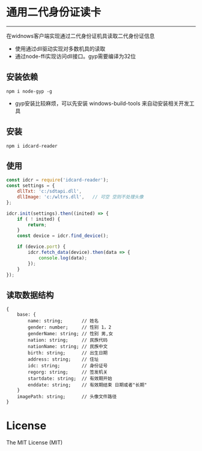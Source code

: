 # 通用二代身份证读卡
----
在widnows客户端实现通过二代身份证机具读取二代身份证信息
- 使用通过dll驱动实现对多数机具的读取
- 通过node-ffi实现访问dll接口。gyp需要编译为32位

## 安装依赖
`npm i node-gyp -g`
- gyp安装比较麻烦，可以先安装 windows-build-tools 来自动安装相关开发工具

## 安装
`npm i idcard-reader`

## 使用
```js
const idcr = require('idcard-reader');
const settings = {
    dllTxt: 'c:/sdtapi.dll',
    dllImage: 'c:/wltrs.dll',   // 可空 空则不处理头像
};

idcr.init(settings).then((inited) => {
    if ( ! inited) {
        return;
    }
    const device = idcr.find_device();

    if (device.port) {
        idcr.fetch_data(device).then(data => {
            console.log(data);
        });
    }
});

```

## 读取数据结构
```
{
    base: {
        name: string;       // 姓名
        gender: number;     // 性别 1，2
        genderName: string; // 性别 男,女
        nation: string;     // 民族代码
        nationName: string; // 民族中文
        birth: string;      // 出生日期
        address: string;    // 住址
        idc: string;        // 身份证号
        regorg: string;     // 签发机关
        startdate: string;  // 有效期开始
        enddate: string;    // 有效期结束 日期或者"长期"
    }
    imagePath: string;      // 头像文件路径
}

```

# License
The MIT License (MIT)

